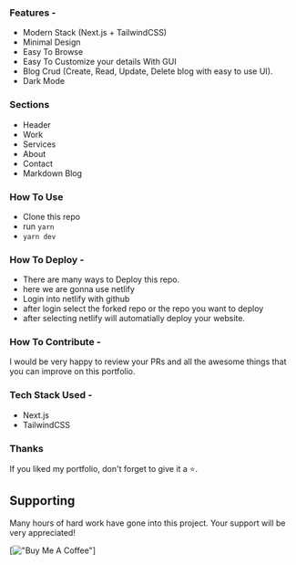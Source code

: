 ### Features -

- Modern Stack (Next.js + TailwindCSS)
- Minimal Design
- Easy To Browse
- Easy To Customize your details With GUI
- Blog Crud (Create, Read, Update, Delete blog with easy to use UI).
- Dark Mode

### Sections

- Header
- Work
- Services
- About
- Contact
- Markdown Blog

### How To Use

- Clone this repo
- run `yarn`
- `yarn dev`

### How To Deploy -

- There are many ways to Deploy this repo.
- here we are gonna use netlify
- Login into netlify with github
- after login select the forked repo or the repo you want to deploy
- after selecting netlify will automatially deploy your website.

### How To Contribute -

I would be very happy to review your PRs and all the awesome things that you can improve on this portfolio.

### Tech Stack Used -

- Next.js
- TailwindCSS

### Thanks

If you liked my portfolio, don't forget to give it a ⭐.

## Supporting

Many hours of hard work have gone into this project. Your support will be very appreciated!

[!["Buy Me A Coffee"](https://www.buymeacoffee.com/assets/image/custom_images/orange_image.png)]
